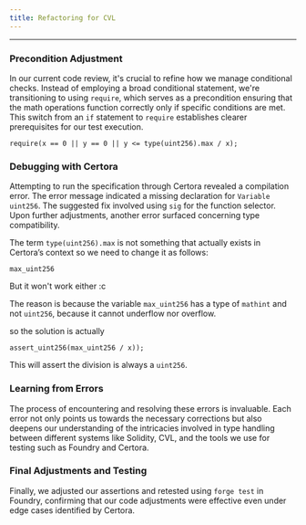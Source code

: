 ```yaml
---
title: Refactoring for CVL
---
```


---

### Precondition Adjustment

In our current code review, it's crucial to refine how we manage conditional checks. Instead of employing a broad conditional statement, we're transitioning to using `require`, which serves as a precondition ensuring that the math operations function correctly only if specific conditions are met. This switch from an `if` statement to `require` establishes clearer prerequisites for our test execution.

```solidity
require(x == 0 || y == 0 || y <= type(uint256).max / x);
```


### Debugging with Certora

Attempting to run the specification through Certora revealed a compilation error. The error message indicated a missing declaration for `Variable uint256`. The suggested fix involved using `sig` for the function selector. Upon further adjustments, another error surfaced concerning type compatibility. 

The term `type(uint256).max` is not something that actually exists in Certora’s context so we need to change it as follows:

```solidity
max_uint256 
```

But it won't work either :c

The reason is because the variable `max_uint256` has a type of `mathint` and not `uint256`, because it cannot underflow nor overflow.

so the solution is actually

```
assert_uint256(max_uint256 / x));
```

This will assert the division is always a `uint256`.

### Learning from Errors

The process of encountering and resolving these errors is invaluable. Each error not only points us towards the necessary corrections but also deepens our understanding of the intricacies involved in type handling between different systems like Solidity, CVL, and the tools we use for testing such as Foundry and Certora.


### Final Adjustments and Testing

Finally, we adjusted our assertions and retested using `forge test` in Foundry, confirming that our code adjustments were effective even under edge cases identified by Certora. 